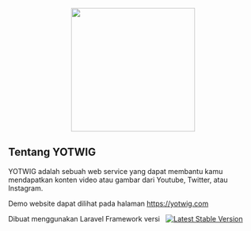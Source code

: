 <p align="center"><img src="https://raw.githubusercontent.com/mj3smile/yotwigapi/master/public/assets/dokumentasi/images/brand.png" width="250"></p>

## Tentang YOTWIG

YOTWIG adalah sebuah web service yang dapat membantu kamu mendapatkan konten video atau gambar dari Youtube, Twitter, atau Instagram.

Demo website dapat dilihat pada halaman <a href="https://yotwig.com" target="_blank">https://yotwig.com</a>

Dibuat menggunakan Laravel Framework versi &nbsp; <a href="https://packagist.org/packages/laravel/framework"><img src="https://poser.pugx.org/laravel/framework/v/stable.svg" alt="Latest Stable Version"></a>
